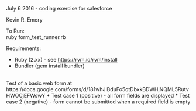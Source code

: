 July 6 2016 - coding exercise for salesforce

Kevin R. Emery

To Run:  
ruby form_test_runner.rb

Requirements:
* Ruby (2.xx) - see https://rvm.io/rvm/install  
* Bundler (gem install bundler)

<br />
Test of a basic web form at https://docs.google.com/forms/d/181whJlBduFo5qtDbxkBDWHjNQML5RutvHWOCjEFWswY
* Test case 1 (positive) - all form fields are displayed  
* Test case 2 (negative) - form cannot be submitted when a required field is empty  
